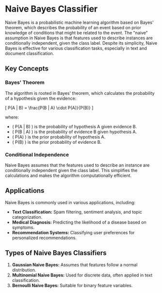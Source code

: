 # Naive Bayes Classifier

Naive Bayes is a probabilistic machine learning algorithm based on Bayes' theorem, which describes the probability of an event based on prior knowledge of conditions that might be related to the event. The "naive" assumption in Naive Bayes is that features used to describe instances are conditionally independent, given the class label. Despite its simplicity, Naive Bayes is effective for various classification tasks, especially in text and document classification.

## Key Concepts

### Bayes' Theorem

The algorithm is rooted in Bayes' theorem, which calculates the probability of a hypothesis given the evidence:

\[ P(A | B) = \frac{P(B | A) \cdot P(A)}{P(B)} \]

where:

- \( P(A | B) \) is the probability of hypothesis A given evidence B.
- \( P(B | A) \) is the probability of evidence B given hypothesis A.
- \( P(A) \) is the prior probability of hypothesis A.
- \( P(B) \) is the prior probability of evidence B.

### Conditional Independence

Naive Bayes assumes that the features used to describe an instance are conditionally independent given the class label. This simplifies the calculations and makes the algorithm computationally efficient.

## Applications

Naive Bayes is commonly used in various applications, including:

- **Text Classification:** Spam filtering, sentiment analysis, and topic categorization.
- **Medical Diagnosis:** Predicting the likelihood of a disease based on symptoms.
- **Recommendation Systems:** Classifying user preferences for personalized recommendations.

## Types of Naive Bayes Classifiers

1. **Gaussian Naive Bayes:** Assumes that features follow a normal distribution.
2. **Multinomial Naive Bayes:** Used for discrete data, often applied in text classification.
3. **Bernoulli Naive Bayes:** Suitable for binary feature variables.
